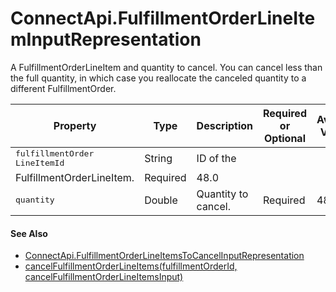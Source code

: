 # ConnectApi.FulfillmentOrderLineItemInputRepresentation

A FulfillmentOrderLineItem and quantity to cancel. You can cancel
      less than the full quantity, in which case you reallocate the canceled quantity to a different
      FulfillmentOrder.

| Property | Type | Description | Required or Optional | Available Version |
| --- | --- | --- | --- | --- |
| <samp class="codeph apex_code">fulfillmentOrder​LineItemId</samp> | String | ID of the
                FulfillmentOrderLineItem. | Required | 48.0 |
| <samp class="codeph apex_code">quantity</samp> | Double | Quantity to cancel. | Required | 48.0 |

#### See Also

- [ConnectApi.FulfillmentOrderLineItemsToCancelInputRepresentation](atlas.en-us.230.0.order_management_developer_guide.meta/order_management_developer_guide/apex_connectapi_input_fulfillment_order_line_items_to_cancel.htm "A list of FulfillmentOrderLineItems and quantities to cancel.")
- [cancelFulfillmentOrderLineItems(fulfillmentOrderId, cancelFulfillmentOrderLineItemsInput)](atlas.en-us.230.0.order_management_developer_guide.meta/order_management_developer_guide/apex_ConnectAPI_FulfillmentOrder_static_methods.htm#apex_ConnectAPI_FulfillmentOrder_cancelFulfillmentOrderLineItems_1 "Cancel FulfillmentOrderLineItems from a FulfillmentOrder. This action doesn’t cancel the associated OrderItemSummaries, so reallocate the canceled quantities to a new FulfillmentOrder.")